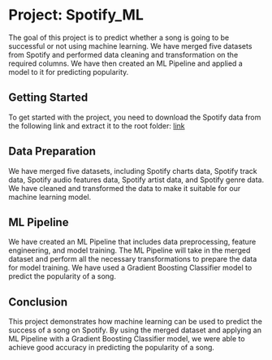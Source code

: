 # Project: Spotify_ML

The goal of this project is to predict whether a song is going to be successful or not using machine learning. We have merged five datasets from Spotify and performed data cleaning and transformation on the required columns. We have then created an ML Pipeline and applied a model to it for predicting popularity.

## Getting Started

To get started with the project, you need to download the Spotify data from the following link and extract it to the root folder: [link](https://novasbe365-my.sharepoint.com/personal/qiwei_han_novasbe_pt/_layouts/15/onedrive.aspx?id=%2Fpersonal%2Fqiwei%5Fhan%5Fnovasbe%5Fpt%2FDocuments%2FDataset%2FSpotify%2FSpotify%2Ezip&parent=%2Fpersonal%2Fqiwei%5Fhan%5Fnovasbe%5Fpt%2FDocuments%2FDataset%2FSpotify&ga=1)

## Data Preparation

We have merged five datasets, including Spotify charts data, Spotify track data, Spotify audio features data, Spotify artist data, and Spotify genre data. We have cleaned and transformed the data to make it suitable for our machine learning model.

## ML Pipeline

We have created an ML Pipeline that includes data preprocessing, feature engineering, and model training. The ML Pipeline will take in the merged dataset and perform all the necessary transformations to prepare the data for model training. We have used a Gradient Boosting Classifier model to predict the popularity of a song.

## Conclusion

This project demonstrates how machine learning can be used to predict the success of a song on Spotify. By using the merged dataset and applying an ML Pipeline with a Gradient Boosting Classifier model, we were able to achieve good accuracy in predicting the popularity of a song.
